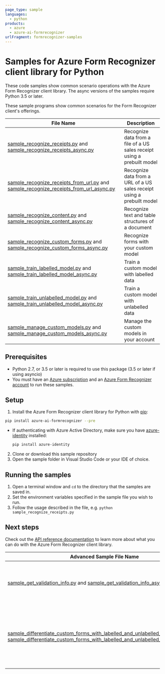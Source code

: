 ```yaml
---
page_type: sample
languages:
  - python
products:
  - azure
  - azure-ai-formrecognizer
urlFragment: formrecognizer-samples
---
```


# Samples for Azure Form Recognizer client library for Python

These code samples show common scenario operations with the Azure Form Recognizer client library.
The async versions of the samples require Python 3.5 or later.

These sample programs show common scenarios for the Form Recognizer client's offerings.

|**File Name**|**Description**|
|----------------|-------------|
|[sample_recognize_receipts.py][sample_recognize_receipts] and [sample_recognize_receipts_async.py][sample_recognize_receipts_async]|Recognize data from a file of a US sales receipt using a prebuilt model|
|[sample_recognize_receipts_from_url.py][sample_recognize_receipts_from_url] and [sample_recognize_receipts_from_url_async.py][sample_recognize_receipts_from_url_async]|Recognize data from a URL of a US sales receipt using a prebuilt model|
|[sample_recognize_content.py][sample_recognize_content] and [sample_recognize_content_async.py][sample_recognize_content_async]|Recognize text and table structures of a document|
|[sample_recognize_custom_forms.py][sample_recognize_custom_forms] and [sample_recognize_custom_forms_async.py][sample_recognize_custom_forms_async]|Recognize forms with your custom model|
|[sample_train_labelled_model.py][sample_train_labelled_model] and [sample_train_labelled_model_async.py][sample_train_labelled_model_async]|Train a custom model with labelled data|
|[sample_train_unlabelled_model.py][sample_train_unlabelled_model] and [sample_train_unlabelled_model_async.py][sample_train_unlabelled_model_async]|Train a custom model with unlabelled data|
|[sample_manage_custom_models.py][sample_manage_custom_models] and [sample_manage_custom_models_async.py][sample_manage_custom_models_async]|Manage the custom models in your account|

## Prerequisites
* Python 2.7, or 3.5 or later is required to use this package (3.5 or later if using asyncio)
* You must have an [Azure subscription][azure_subscription] and an
[Azure Form Recognizer account][azure_form_recognizer_account] to run these samples.

## Setup

1. Install the Azure Form Recognizer client library for Python with [pip][pip]:

```bash
pip install azure-ai-formrecognizer --pre
```
* If authenticating with Azure Active Directory, make sure you have [azure-identity][azure_identity_pip] installed:
  ```bash
  pip install azure-identity
  ```

2. Clone or download this sample repository
3. Open the sample folder in Visual Studio Code or your IDE of choice.

## Running the samples

1. Open a terminal window and `cd` to the directory that the samples are saved in.
2. Set the environment variables specified in the sample file you wish to run.
3. Follow the usage described in the file, e.g. `python sample_recognize_receipts.py`

## Next steps

Check out the [API reference documentation][python-fr-ref-docs] to learn more about
what you can do with the Azure Form Recognizer client library.

|**Advanced Sample File Name**|**Description**|
|----------------|-------------|
|[sample_get_validation_info.py][sample_get_validation_info] and [sample_get_validation_info_async.py][sample_get_validation_info_async]|Get info to help with manually validating the output of the `FormRecognizer` client|
|[sample_differentiate_custom_forms_with_labelled_and_unlabelled_models.py][sample_differentiate_custom_forms_with_labelled_and_unlabelled_models] and [sample_differentiate_custom_forms_with_labelled_and_unlabelled_models_async.py][sample_differentiate_custom_forms_with_labelled_and_unlabelled_models_async]|See the differences in output when using a custom model trained with labelled data and one trained with unlabelled data|

[azure_identity]: https://github.com/Azure/azure-sdk-for-python/tree/master/sdk/identity/azure-identity

[pip]: https://pypi.org/project/pip/
[azure_subscription]: https://azure.microsoft.com/free/
[azure_form_recognizer_account]: https://docs.microsoft.com/azure/cognitive-services/cognitive-services-apis-create-account?tabs=singleservice%2Cwindows
[azure_identity_pip]: https://pypi.org/project/azure-identity/
[python-fr-ref-docs]: https://aka.ms/azsdk-python-formrecognizer-ref-docs

[sample_differentiate_custom_forms_with_labelled_and_unlabelled_models]: https://github.com/Azure/azure-sdk-for-python/tree/master/sdk/formrecognizer/azure-ai-formrecognizer/samples/sample_differentiate_custom_forms_with_labelled_and_unlabelled_models.py
[sample_differentiate_custom_forms_with_labelled_and_unlabelled_models_async]: https://github.com/Azure/azure-sdk-for-python/tree/master/sdk/formrecognizer/azure-ai-formrecognizer/samples/async_samples/sample_differentiate_custom_forms_with_labelled_and_unlabelled_models_async.py
[sample_get_validation_info]: https://github.com/Azure/azure-sdk-for-python/tree/master/sdk/formrecognizer/azure-ai-formrecognizer/samples/sample_get_validation_info.py
[sample_get_validation_info_async]: https://github.com/Azure/azure-sdk-for-python/tree/master/sdk/formrecognizer/azure-ai-formrecognizer/samples/async_samples/sample_get_validation_info_async.py
[sample_manage_custom_models]: https://github.com/Azure/azure-sdk-for-python/tree/master/sdk/formrecognizer/azure-ai-formrecognizer/samples/sample_manage_custom_models.py
[sample_manage_custom_models_async]: https://github.com/Azure/azure-sdk-for-python/tree/master/sdk/formrecognizer/azure-ai-formrecognizer/samples/async_samples/sample_manage_custom_models_async.py
[sample_recognize_content]: https://github.com/Azure/azure-sdk-for-python/tree/master/sdk/formrecognizer/azure-ai-formrecognizer/samples/sample_recognize_content.py
[sample_recognize_content_async]: https://github.com/Azure/azure-sdk-for-python/tree/master/sdk/formrecognizer/azure-ai-formrecognizer/samples/async_samples/sample_recognize_content_async.py
[sample_recognize_custom_forms]: https://github.com/Azure/azure-sdk-for-python/tree/master/sdk/formrecognizer/azure-ai-formrecognizer/samples/sample_recognize_custom_forms.py
[sample_recognize_custom_forms_async]: https://github.com/Azure/azure-sdk-for-python/tree/master/sdk/formrecognizer/azure-ai-formrecognizer/samples/async_samples/sample_recognize_custom_forms_async.py
[sample_recognize_receipts_from_url]: https://github.com/Azure/azure-sdk-for-python/tree/master/sdk/formrecognizer/azure-ai-formrecognizer/samples/sample_recognize_receipts_from_url.py
[sample_recognize_receipts_from_url_async]: https://github.com/Azure/azure-sdk-for-python/tree/master/sdk/formrecognizer/azure-ai-formrecognizer/samples/async_samples/sample_recognize_receipts_from_url_async.py
[sample_recognize_receipts]: https://github.com/Azure/azure-sdk-for-python/tree/master/sdk/formrecognizer/azure-ai-formrecognizer/samples/sample_recognize_receipts.py
[sample_recognize_receipts_async]: https://github.com/Azure/azure-sdk-for-python/tree/master/sdk/formrecognizer/azure-ai-formrecognizer/samples/async_samples/sample_recognize_receipts_async.py
[sample_train_labelled_model]: https://github.com/Azure/azure-sdk-for-python/tree/master/sdk/formrecognizer/azure-ai-formrecognizer/samples/sample_train_labelled_model.py
[sample_train_labelled_model_async]: https://github.com/Azure/azure-sdk-for-python/tree/master/sdk/formrecognizer/azure-ai-formrecognizer/samples/async_samples/sample_train_labelled_model_async.py
[sample_train_unlabelled_model]: https://github.com/Azure/azure-sdk-for-python/tree/master/sdk/formrecognizer/azure-ai-formrecognizer/samples/sample_train_unlabelled_model.py
[sample_train_unlabelled_model_async]: https://github.com/Azure/azure-sdk-for-python/tree/master/sdk/formrecognizer/azure-ai-formrecognizer/samples/async_samples/sample_train_unlabelled_model_async.py

